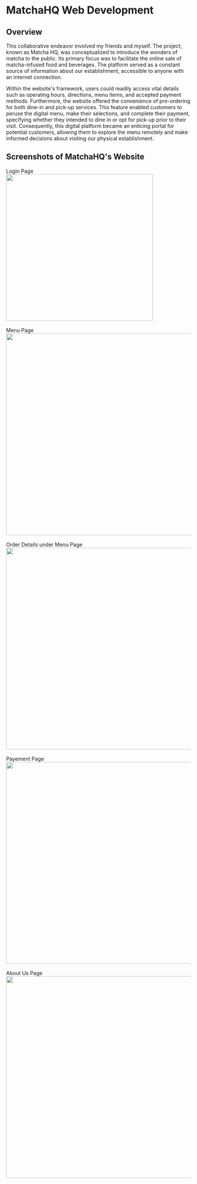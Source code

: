 # MatchaHQ Web Development

## Overview 
This collaborative endeavor involved my friends and myself. The project, known as Matcha HQ, was conceptualized to introduce the wonders of matcha to the public. Its primary focus was to facilitate the online sale of matcha-infused food and beverages. The platform served as a constant source of information about our establishment, accessible to anyone with an internet connection.

Within the website's framework, users could readily access vital details such as operating hours, directions, menu items, and accepted payment methods. Furthermore, the website offered the convenience of pre-ordering for both dine-in and pick-up services. This feature enabled customers to peruse the digital menu, make their selections, and complete their payment, specifying whether they intended to dine in or opt for pick-up prior to their visit. Consequently, this digital platform became an enticing portal for potential customers, allowing them to explore the menu remotely and make informed decisions about visiting our physical establishment.

## Screenshots of MatchaHQ's Website
Login Page <br />
<img src="https://github.com/xyoongi/MatchaHQ-Web-Development/assets/86104103/77536369-8310-4230-8c55-4ab2ca2cfc7f" height="400"/>
<br /> <br />
Menu Page <br />
<img src="https://github.com/xyoongi/MatchaHQ-Web-Development/assets/86104103/6b2650e7-dd58-4cd0-9d50-d1f2aff42788" width="550"/>
<br /> <br />
Order Details under Menu Page  <br />
<img src="https://github.com/xyoongi/MatchaHQ-Web-Development/assets/86104103/61577434-c1d9-4884-a37c-c86b3d6a24c2" width="550"/>
<br /> <br />
Payement Page  <br />
<img src="https://github.com/xyoongi/MatchaHQ-Web-Development/assets/86104103/81cd785e-17c4-43ce-bd37-d616ddca7a3e" width="550"/>
<br /> <br />
About Us Page  <br />
<img src="https://github.com/xyoongi/MatchaHQ-Web-Development/assets/86104103/9b17dad5-e5cb-4a4e-8bc1-0507c27085c7" width="550"/>

